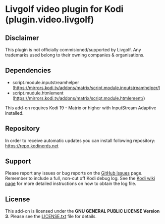 # Livgolf video plugin for Kodi (plugin.video.livgolf)

## Disclaimer
This plugin is not officially commisioned/supported by Livgolf.
Any trademarks used belong to their owning companies & organisations.

## Dependencies
 * script.module.inputstreamhelper (https://mirrors.kodi.tv/addons/matrix/script.module.inputstreamhelper/)
 * script.mudule.htmlement (https://mirrors.kodi.tv/addons/matrix/script.module.htmlement/)
 
This add-on requires Kodi 19 - Matrix or higher with InputStream Adaptive installed.

## Repository
In order to receive automatic updates you can install following repository:
https://repo.kodinerds.net

## Support
Please report any issues or bug reports on the [GitHub Issues](https://github.com/nirvana-7777/plugin.video.livgolf/issues) page. Remember to include a full, non-cut off Kodi debug log. See the [Kodi wiki page](http://kodi.wiki/view/Log_file/Advanced) for more detailed instructions on how to obtain the log file.

## License
This add-on is licensed under the **GNU GENERAL PUBLIC LICENSE Version 3**. Please see the [LICENSE.txt](LICENSE.txt) file for details.
